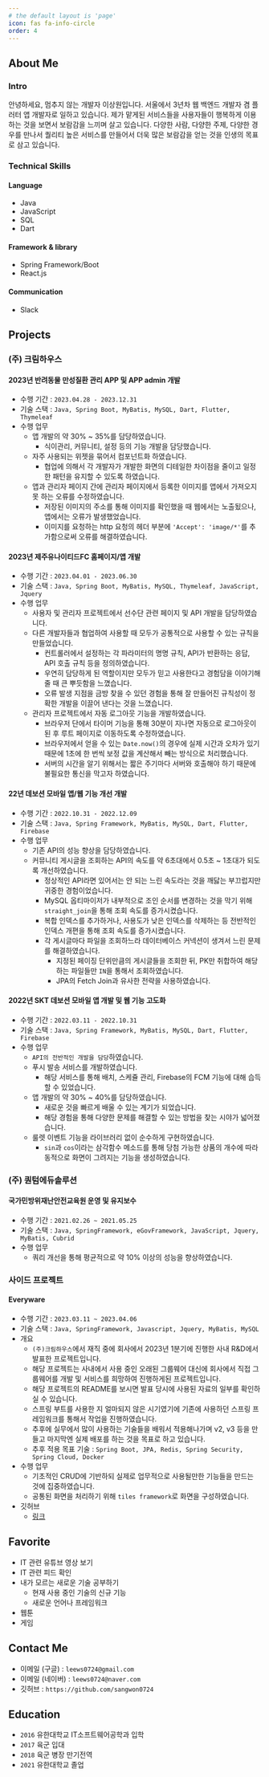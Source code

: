```yaml
---
# the default layout is 'page'
icon: fas fa-info-circle
order: 4
---
```


## About Me

### Intro

안녕하세요, 멈추지 않는 개발자 이상원입니다.
서울에서 3년차 웹 백엔드 개발자 겸 플러터 앱 개발자로 일하고 있습니다.
제가 맡게된 서비스들을 사용자들이 행복하게 이용하는 것을 보면서 보람감을 느끼며 살고 있습니다.
다양한 사람, 다양한 주제, 다양한 경우를 만나서 퀄리티 높은 서비스를 만들어서
더욱 많은 보람감을 얻는 것을 인생의 목표로 삼고 있습니다.

### Technical Skills

#### Language

- Java
- JavaScript
- SQL
- Dart

#### Framework & library

- Spring Framework/Boot
- React.js

#### Communication

- Slack

## Projects

### (주) 크림하우스

#### 2023년 반려동물 만성질환 관리 APP 및 APP admin 개발

- 수행 기간 : `2023.04.28 - 2023.12.31`
- 기술 스택 : `Java, Spring Boot, MyBatis, MySQL, Dart, Flutter, Thymeleaf`
- 수행 업무
    - 앱 개발의 약 30% ~ 35%를 담당하였습니다.
        - 식이관리, 커뮤니티, 설정 등의 기능 개발을 담당했습니다.
    - 자주 사용되는 위젯을 묶어서 컴포넌트화 하였습니다.
        - 협업에 의해서 각 개발자가 개발한 화면의 디테일한 차이점을 줄이고 일정한 패턴을 유지할 수 있도록 하였습니다.
    - 앱과 관리자 페이지 간에 관리자 페이지에서 등록한 이미지를 앱에서 가져오지 못 하는 오류를 수정하였습니다.
        - 저장된 이미지의 주소를 통해 이미지를 확인했을 때 웹에서는 노출됬으나, 앱에서는 오류가 발생했었습니다.
        - 이미지를 요청하는 http 요청의 헤더 부분에 `'Accept': 'image/*'`를 추가함으로써 오류를 해결하였습니다.

#### 2023년 제주유나이티드FC 홈페이지/앱 개발

- 수행 기간 : `2023.04.01 - 2023.06.30`
- 기술 스택 : `Java, Spring Boot, MyBatis, MySQL, Thymeleaf, JavaScript, Jquery`
- 수행 업무
    - 사용자 및 관리자 프로젝트에서 선수단 관련 페이지 및 API 개발을 담당하였습니다.
    - 다른 개발자들과 협업하여 사용할 때 모두가 공통적으로 사용할 수 있는 규칙을 만들었습니다.
        - 컨트롤러에서 설정하는 각 파라미터의 명명 규칙, API가 반환하는 응답, API 호출 규칙 등을 정의하였습니다.
        - 우연히 담당하게 된 역할이지만 모두가 믿고 사용한다고 경험담을 이야기해줄 때 큰 뿌듯함을 느꼈습니다.
        - 오류 발생 지점을 금방 찾을 수 있던 경험을 통해 잘 만들어진 규칙성이 정확한 개발을 이끌어 낸다는 것을 느꼈습니다.
    - 관리자 프로젝트에서 자동 로그아웃 기능을 개발하였습니다.
        - 브라우저 단에서 타이머 기능을 통해 30분이 지나면 자동으로 로그아웃이 된 후 루트 페이지로 이동하도록 수정하였습니다.
        - 브라우저에서 얻을 수 있는 `Date.now()`의 경우에 실제 시간과 오차가 있기 때문에 1초에 한 번씩 보정 값을 계산해서 빼는 방식으로 처리했습니다.
        - 서버의 시간을 알기 위해서는 짧은 주기마다 서버와 호출해야 하기 때문에 불필요한 통신을 막고자 하였습니다.

#### 22년 데보션 모바일 앱/웹 기능 개선 개발

- 수행 기간 : `2022.10.31 - 2022.12.09`
- 기술 스택 : `Java, Spring Framework, MyBatis, MySQL, Dart, Flutter, Firebase`
- 수행 업무
    - 기존 API의 성능 향상을 담당하였습니다.
    - 커뮤니티 게시글을 조회하는 API의 속도를 약 6초대에서 0.5초 ~ 1초대가 되도록 개선하였습니다.
        - 정상적인 API라면 있어서는 안 되는 느린 속도라는 것을 깨닳는 부끄럽지만 귀중한 경험이었습니다.
        - MySQL 옵티마이저가 내부적으로 조인 순서를 변경하는 것을 막기 위해 `straight_join`을 통해 조회 속도를 증가시켰습니다.
        - 복합 인덱스를 추가하거나, 사용도가 낮은 인덱스를 삭제하는 등 전반적인 인덱스 개편을 통해 조회 속도를 증가시켰습니다.
        - 각 게시글마다 파일을 조회하느라 데이터베이스 커넥션이 생겨서 느린 문제를 해결하였습니다.
            - 지정된 페이징 단위만큼의 게시글들을 조회한 뒤, PK만 취합하여 해당하는 파일들만 `IN`을 통해서 조회하였습니다.
            - JPA의 Fetch Join과 유사한 전략을 사용하였습니다.

#### 2022년 SKT 데보션 모바일 앱 개발 및 웹 기능 고도화

- 수행 기간 : `2022.03.11 - 2022.10.31`
- 기술 스택 : `Java, Spring Framework, MyBatis, MySQL, Dart, Flutter, Firebase`
- 수행 업무
    - `API의 전반적인 개발을 담당`하였습니다.
    - 푸시 발송 서비스를 개발하였습니다.
        - 해당 서비스를 통해 배치, 스케쥴 관리, Firebase의 FCM 기능에 대해 습득할 수 있었습니다.
    - 앱 개발의 약 30% ~ 40%를 담당하였습니다.
        - 새로운 것을 빠르게 배울 수 있는 계기가 되었습니다.
        - 해당 경험을 통해 다양한 문제를 해결할 수 있는 방법을 찾는 시야가 넓어졌습니다.
    - 룰렛 이벤트 기능을 라이브러리 없이 순수하게 구현하였습니다.
        - `sin`과 `cos`이라는 삼각함수 메소드를 통해 당첨 가능한 상품의 개수에 따라 동적으로 화면이 그려지는 기능을 생성하였습니다.

### (주) 퀀텀에듀솔루션

#### 국가민방위재난안전교육원 운영 및 유지보수

- 수행 기간 : `2021.02.26 ~ 2021.05.25`
- 기술 스택 : `Java, SpringFramework, eGovFramework, JavaScript, Jquery, MyBatis, Cubrid`
- 수행 업무
    - 쿼리 개선을 통해 평균적으로 약 10% 이상의 성능을 향상하였습니다.

### 사이드 프로젝트

#### Everyware

- 수행 기간 : `2023.03.11 ~ 2023.04.06`
- 기술 스택 : `Java, SpringFramework, Javascript, Jquery, MyBatis, MySQL`
- 개요
    - `(주)크림하우스`에서 재직 중에 회사에서 2023년 1분기에 진행한 사내 R&D에서 발표한 프로젝트입니다.
    - 해당 프로젝트는 사내에서 사용 중인 오래된 그룹웨어 대신에 회사에서 직접 그룹웨어를 개발 및 서비스를 희망하여 진행하게된 프로젝트입니다.
    - 해당 프로젝트의 README를 보시면 발표 당시에 사용된 자료의 일부를 확인하실 수 있습니다.
    - 스프링 부트를 사용한 지 얼마되지 않은 시기였기에 기존에 사용하던 스프링 프레임워크를 통해서 작업을 진행하였습니다.
    - 추후에 실무에서 많이 사용하는 기술들을 배워서 적용해나가며 v2, v3 등을 만들고 마지막엔 실제 배포를 하는 것을 목표로 하고 있습니다.
    - 추후 적용 목표 기술 : `Spring Boot, JPA, Redis, Spring Security, Spring Cloud, Docker`
- 수행 업무
    - 기초적인 CRUD에 기반하되 실제로 업무적으로 사용될만한 기능들을 만드는 것에 집중하였습니다.
    - 공통된 화면을 처리하기 위해 `tiles framework`로 화면을 구성하였습니다.
- 깃허브
    - [링크](https://github.com/sangwon0724/every-ware-user-spring)

## Favorite

- IT 관련 유튜브 영상 보기
- IT 관련 피드 확인
- 내가 모르는 새로운 기술 공부하기
    - 현재 사용 중인 기술의 신규 기능
    - 새로운 언어나 프레임워크
- 웹툰
- 게임

## Contact Me

- 이메일 (구글) : `leews0724@gmail.com`
- 이메일 (네이버) : `leews0724@naver.com`
- 깃허브 : `https://github.com/sangwon0724`

## Education

- `2016` 유한대학교 IT소프트웨어공학과 입학
- `2017` 육군 입대
- `2018` 육군 병장 만기전역
- `2021` 유한대학교 졸업